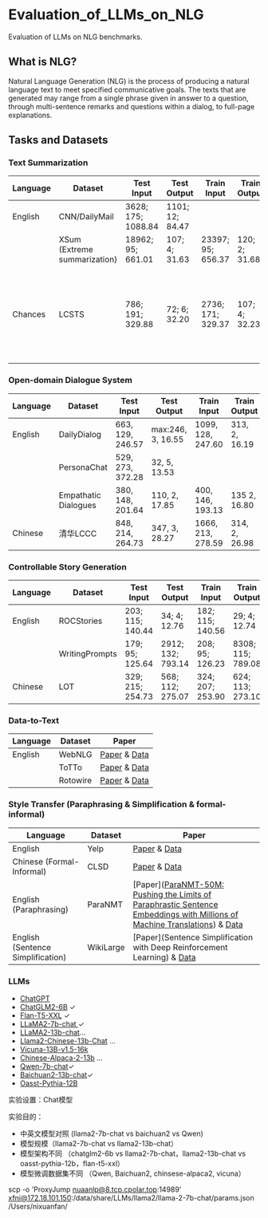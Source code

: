 # Evaluation_of_LLMs_on_NLG
Evaluation of LLMs on NLG benchmarks.

## What is NLG?

Natural Language Generation (NLG) is the process of producing a natural language text to meet specified communicative goals. The texts that are generated may range from a single phrase given in answer to a question, through multi-sentence remarks and questions within a dialog, to full-page explanations.

## Tasks and Datasets

### Text Summarization

| Language | Dataset                      | Test Input         | Test Output     | Train Input       | Train Output  | Data                                                         |
| -------- | ---------------------------- | ------------------ | --------------- | ----------------- | ------------- | ------------------------------------------------------------ |
| English  | CNN/DailyMail                | 3628; 175; 1088.84 | 1101; 12; 84.47 |                   |               | [Paper](https://arxiv.org/pdf/1602.06023v5.pdf) & [Data](https://github.com/abisee/cnn-dailymail) |
|          | XSum (Extreme summarization) | 18962; 95; 661.01  | 107; 4; 31.63   | 23397; 95; 656.37 | 120; 2; 31.68 | [Paper](https://arxiv.org/pdf/1808.08745v1.pdf) & [Data](https://github.com/EdinburghNLP/XSum/tree/master/XSum-Dataset) |
| Chances  | LCSTS                        | 786; 191; 329.88   | 72; 6; 32.20    | 2736; 171; 329.37 | 107; 4; 32.23 | --[原始数据](https://www.jianshu.com/p/8f52352f0748?tdsourcetag=s_pcqq_aiomsg) [处理后数据](https://pan.baidu.com/share/init?surl=80aTaZe-5jopVBBJhBrTWg) 提取码：duba |



### Open-domain Dialogue System

| Language | Dataset              | Test Input       | Test Output       | Train Input       | Train Output  | Data                                                         |
| -------- | -------------------- | ---------------- | ----------------- | ----------------- | ------------- | ------------------------------------------------------------ |
| English  | DailyDialog          | 663, 129, 246.57 | max:246, 3, 16.55 | 1099, 128, 247.60 | 313, 2, 16.19 | [Paper](https://arxiv.org/pdf/1710.03957v1.pdf) & [Data](http://yanran.li/dailydialog) |
|          | PersonaChat          | 529, 273, 372.28 | 32, 5, 13.53      |                   |               | [Paper](https://arxiv.org/abs/1801.07243) & [Data](https://www.kaggle.com/datasets/atharvjairath/personachat) |
|          | Empathatic Dialogues | 380, 148, 201.64 | 110, 2, 17.85     | 400, 146, 193.13  | 135 2, 16.80  | [Paper](https://arxiv.org/abs/1811.00207) & [Data](https://www.kaggle.com/datasets/atharvjairath/empathetic-dialogues-facebook-ai) |
| Chinese  | 清华LCCC             | 848, 214, 264.73 | 347, 3, 28.27     | 1666, 213, 278.59 | 314, 2, 26.98 | [Paper](https://arxiv.org/abs/2008.03946) & [Data](https://github.com/thu-coai/CDial-GPT) |



### Controllable Story Generation

| Language | Dataset        | Test Input       | Test Output       | Train Input      | Train Output      | Paper                                                        |
| -------- | -------------- | ---------------- | ----------------- | ---------------- | ----------------- | ------------------------------------------------------------ |
| English  | ROCStories     | 203; 115; 140.44 | 34; 4; 12.76      | 182; 115; 140.56 | 29; 4; 12.74      | [Paper](https://aclanthology.org/N16-1098.pdf) & [Data](https://cs.rochester.edu/nlp/rocstories/) |
|          | WritingPrompts | 179; 95; 125.64  | 2912; 132; 793.14 | 208; 95; 126.23  | 8308; 115; 789.08 | [Paper](https://arxiv.org/pdf/1805.04833v1.pdf) & [Data](https://www.kaggle.com/ratthachat/writing-prompts) |
| Chinese  | LOT            | 329; 215; 254.73 | 568; 112; 275.07  | 324; 207; 253.90 | 624; 113; 273.10  | [Paper](https://direct.mit.edu/tacl/article/doi/10.1162/tacl_a_00469/110537/LOT-A-Story-Centric-Benchmark-for-Evaluating) & [Data](https://cloud.tsinghua.edu.cn/d/0cf033b0c7c049be855d/) |



### Data-to-Text

| Language | Dataset  | Paper                                                        |
| -------- | -------- | ------------------------------------------------------------ |
| English  | WebNLG   | [Paper](https://aclanthology.org/P17-1017.pdf) & [Data](https://webnlg-challenge.loria.fr/) |
|          | ToTTo    | [Paper](https://arxiv.org/pdf/2004.14373v3.pdf) & [Data](https://github.com/google-research-datasets/totto) |
|          | Rotowire | [Paper](https://arxiv.org/pdf/1707.08052v1.pdf) & [Data](https://github.com/harvardnlp/boxscore-data) |



### Style Transfer (Paraphrasing & Simplification & formal-informal)

| Language                          | Dataset   | Paper                                                        |
| --------------------------------- | --------- | ------------------------------------------------------------ |
| English                           | Yelp      | [Paper](https://arxiv.org/abs/1705.09655) & [Data](https://github.com/shentianxiao/language-style-transfer/tree/master) |
| Chinese (Formal-Informal)         | CLSD      | [Paper](https://arxiv.org/abs/1909.11493) & [Data](https://drive.google.com/file/d/15TxvHgd_SEC-Wy47uI_CgDdiPf_yUw60/view?pli=1) |
| English (Paraphrasing)            | ParaNMT   | [Paper]([ParaNMT-50M: Pushing the Limits of Paraphrastic Sentence Embeddings with Millions of Machine Translations](https://paperswithcode.com/paper/paranmt-50m-pushing-the-limits-of)) & [Data](https://www.cs.cmu.edu/~jwieting/) |
| English (Sentence Simplification) | WikiLarge | [Paper](Sentence Simplification with Deep Reinforcement Learning) & [Data](https://github.com/XingxingZhang/dress) |



### LLMs

- [ChatGPT](https://chat.openai.com/auth/login)
- [ChatGLM2-6B](https://huggingface.co/THUDM/chatglm2-6b)  $\checkmark$ 
- [Flan-T5-XXL](https://huggingface.co/google/flan-t5-xxl) $\checkmark$ 
- [LLaMA2-7b-chat ](https://huggingface.co/meta-llama/Llama-2-7b-chat-hf)$\checkmark$ 
- [LLaMA2-13b-chat](https://huggingface.co/meta-llama/Llama-2-13b-chat-hf)$\dots$
- [Llama2-Chinese-13b-Chat](https://huggingface.co/FlagAlpha/Llama2-Chinese-13b-Chat) $\dots$
- [Vicuna-13B-v1.5-16k](https://github.com/lm-sys/FastChat)
- [Chinese-Alpaca-2-13b](https://github.com/ymcui/Chinese-LLaMA-Alpaca/wiki) $\dots$
- [Qwen-7b-chat](https://huggingface.co/Qwen/Qwen-7B-Chat)$\checkmark$ 
- [Baichuan2-13b-chat](https://huggingface.co/baichuan-inc/Baichuan-13B-Chat)$\checkmark$ 
- [Oasst-Pythia-12B ](https://huggingface.co/OpenAssistant) 

实验设置：Chat模型

实验目的：

- 中英文模型对照 (llama2-7b-chat vs baichuan2 vs Qwen)
- 模型规模（llama2-7b-chat vs llama2-13b-chat）
- 模型架构不同 （chatglm2-6b vs llama2-7b-chat，llama2-13b-chat vs oasst-pythia-12b，flan-t5-xxl）
- 模型微调数据集不同 （Qwen, Baichuan2, chinsese-alpaca2, vicuna）

scp -o 'ProxyJump nuaanlp@8.tcp.cpolar.top:14989' xfni@172.18.101.150:/data/share/LLMs/llama2/llama-2-7b-chat/params.json  /Users/nixuanfan/

